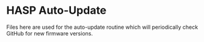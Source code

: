 # HASP Auto-Update

Files here are used for the auto-update routine which will periodically check GitHub for new firmware versions.